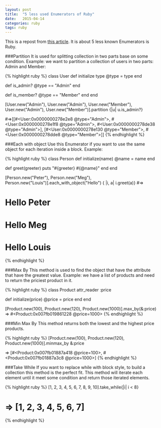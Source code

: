 ```yaml
---
layout: post
title:  "5 less used Enumerators of Ruby"
date:   2015-04-14
categories: ruby
tags: ruby
---
```


This is a repost from [this article](http://codingwithaxe.com/5-less-used-enumerators-of-ruby). It is about 5 less known Enumerators is Ruby.

###Partition
It is used for splitting collection in two parts base on some condition. Example: we want to partition a collection of users in two parts: Admin and Member:

{% highlight ruby %}
class User
  def initialize type
    @type = type
  end

  def is_admin?
    @type == "Admin"
  end

  def is_member?
    @type == "Member"
  end
end

[User.new("Admin"), User.new("Admin"), User.new("Member"),
  User.new("Admin"), User.new("Member")].partition {|u| u.is_admin?}

#=>[[#<User:0x0000000278e2e8 @type="Admin">, #<User:0x0000000278e1f8 @type="Admin">, #<User:0x0000000278de38 @type="Admin">], [#<User:0x0000000278e130 @type="Member">, #<User:0x0000000278dde8 @type="Member">]]
{% endhighlight %}

###Each with object
Use this Enumerator if you want to use the same object for each iteration inside a block. Example:

{% highlight ruby %}
class Person
  def initialize(name)
    @name = name
  end

  def greet(greeter)
    puts "#{greeter} #{@name}"
  end
end

[Person.new("Peter"), Person.new("Meg"), Person.new("Louis")].each_with_object("Hello") { |i, a|  i.greet(a)}
#=>
# Hello Peter
# Hello Meg
# Hello Louis

{% endhighlight %}

###Max By
This method is used to find the object that have the attribute that have the greatest value. Example: we have a list of products and need to return the priciest product in it.

{% highlight ruby %}
class Product
  attr_reader :price

  def initialize(price)
    @price = price
  end
end

[Product.new(100), Product.new(120), Product.new(1000)].max_by(&:price)
=> #<Product:0x007fb019861228 @price=1000>
{% endhighlight %}

###Min Max By
This method returns both the lowest and the highest price products.

{% highlight ruby %}
[Product.new(100), Product.new(120), Product.new(1000)].minmax_by &:price

=> [#<Product:0x007fb01887a418 @price=100>, #<Product:0x007fb01887a3c8 @price=1000>]
{% endhighlight %}

###Take While
If you want to replace while with block style, to build a collection this method is the perfect fit. This method will iterate each element until it meet some condition and return those iterated elements.

{% highlight ruby %}
[1, 2, 3, 4, 5, 6, 7, 8, 9, 10].take_while{|i| i < 8}
# => [1, 2, 3, 4, 5, 6, 7]
{% endhighlight %}
